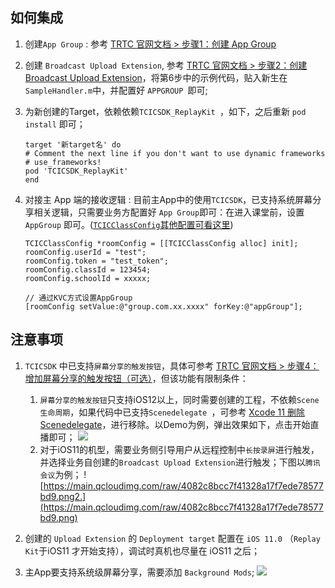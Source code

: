 ## 如何集成

1. 创建`App Group` : 参考 [TRTC 官网文档 > 步骤1：创建 App Group](https://cloud.tencent.com/document/product/647/45750)
2. 创建 `Broadcast Upload Extension`, 参考 [TRTC 官网文档 > 步骤2：创建 Broadcast Upload Extension](https://cloud.tencent.com/document/product/647/45750)，将第6步中的示例代码，贴入新生在`SampleHandler.m`中，并配置好 `APPGROUP `即可; 
3. 为新创建的Target，依赖依赖`TCICSDK_ReplayKit `，如下，之后重新 `pod install` 即可；
	
	```
	target '新target名' do
	# Comment the next line if you don't want to use dynamic frameworks
	# use_frameworks!
	pod 'TCICSDK_ReplayKit'
	end
	```
	
3. 对接主 App 端的接收逻辑 : 目前主App中的使用`TCICSDK`，已支持系统屏幕分享相关逻辑，只需要业务方配置好 `App Group`即可：在进入课堂前，设置`AppGroup` 即可。([`TCICClassConfig`其他配置可看这里](./iOSCustomLayout.md#tcicsdk_custimui_h5/))

	```
	TCICClassConfig *roomConfig = [[TCICClassConfig alloc] init];
	roomConfig.userId = "test";
	roomConfig.token = "test_token";
	roomConfig.classId = 123454;
	roomConfig.schoolId = xxxxx;
	    
	// 通过KVC方式设置AppGroup
	[roomConfig setValue:@"group.com.xx.xxxx" forKey:@"appGroup"];
	
	```
## 注意事项
1.  `TCICSDK` 中已支持`屏幕分享的触发按钮`，具体可参考 [TRTC 官网文档 > 步骤4：增加屏幕分享的触发按钮（可选）](https://cloud.tencent.com/document/product/647/45750)，但该功能有限制条件：
	1.  `屏幕分享的触发按钮`只支持iOS12以上，同时需要创建的工程，不依赖`Scene生命周期`，如果代码中已支持`Scenedelegate `，可参考 [Xcode 11 删除Scenedelegate](https://www.cnblogs.com/Lin-XianSheng/p/11821362.html)，进行移除。以Demo为例，弹出效果如下，点击开始直播即可；
	![](https://main.qcloudimg.com/raw/feb7ad2aa7287c45884dd3be8eba3dd0.jpeg)
	2. 对于iOS11的机型，需要业务侧引导用户从远程控制中`长按录屏`进行触发，并选择业务自创建的`Broadcast Upload Extension`进行触发；下图以`腾讯会议`为例；
	 ![https://main.qcloudimg.com/raw/4082c8bcc7f41328a17f7ede78577bd9.png2.](https://main.qcloudimg.com/raw/4082c8bcc7f41328a17f7ede78577bd9.png)

2. 创建的 `Upload Extension` 的  `Deployment target` 配置在 `iOS 11.0` （`Replay Kit`于iOS11 才开始支持），调试时真机也尽量在 iOS11 之后；
3. 主App要支持系统级屏幕分享，需要添加 `Background Mods`;
	![](https://main.qcloudimg.com/raw/4e7415ff0ecca7eb7471e19470794bb5.png)

